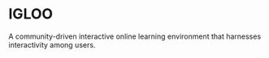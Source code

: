 # IGLOO

A community-driven interactive online learning environment that harnesses interactivity among users.